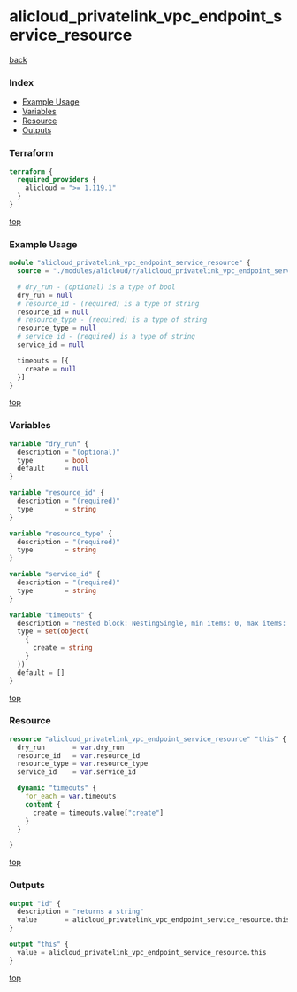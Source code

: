 # alicloud_privatelink_vpc_endpoint_service_resource

[back](../alicloud.md)

### Index

- [Example Usage](#example-usage)
- [Variables](#variables)
- [Resource](#resource)
- [Outputs](#outputs)

### Terraform

```terraform
terraform {
  required_providers {
    alicloud = ">= 1.119.1"
  }
}
```

[top](#index)

### Example Usage

```terraform
module "alicloud_privatelink_vpc_endpoint_service_resource" {
  source = "./modules/alicloud/r/alicloud_privatelink_vpc_endpoint_service_resource"

  # dry_run - (optional) is a type of bool
  dry_run = null
  # resource_id - (required) is a type of string
  resource_id = null
  # resource_type - (required) is a type of string
  resource_type = null
  # service_id - (required) is a type of string
  service_id = null

  timeouts = [{
    create = null
  }]
}
```

[top](#index)

### Variables

```terraform
variable "dry_run" {
  description = "(optional)"
  type        = bool
  default     = null
}

variable "resource_id" {
  description = "(required)"
  type        = string
}

variable "resource_type" {
  description = "(required)"
  type        = string
}

variable "service_id" {
  description = "(required)"
  type        = string
}

variable "timeouts" {
  description = "nested block: NestingSingle, min items: 0, max items: 0"
  type = set(object(
    {
      create = string
    }
  ))
  default = []
}
```

[top](#index)

### Resource

```terraform
resource "alicloud_privatelink_vpc_endpoint_service_resource" "this" {
  dry_run       = var.dry_run
  resource_id   = var.resource_id
  resource_type = var.resource_type
  service_id    = var.service_id

  dynamic "timeouts" {
    for_each = var.timeouts
    content {
      create = timeouts.value["create"]
    }
  }

}
```

[top](#index)

### Outputs

```terraform
output "id" {
  description = "returns a string"
  value       = alicloud_privatelink_vpc_endpoint_service_resource.this.id
}

output "this" {
  value = alicloud_privatelink_vpc_endpoint_service_resource.this
}
```

[top](#index)